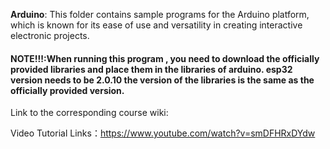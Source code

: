 **Arduino**: This folder contains sample programs for the Arduino platform, which is known for its ease of use and versatility in creating interactive electronic projects.

#### NOTE!!!:When running this program , you need to download the officially provided libraries and place them in the libraries of arduino. esp32 version needs to be 2.0.10 the version of the libraries is the same as the officially provided version.

Link to the corresponding course wiki:

Video Tutorial Links：https://www.youtube.com/watch?v=smDFHRxDYdw

